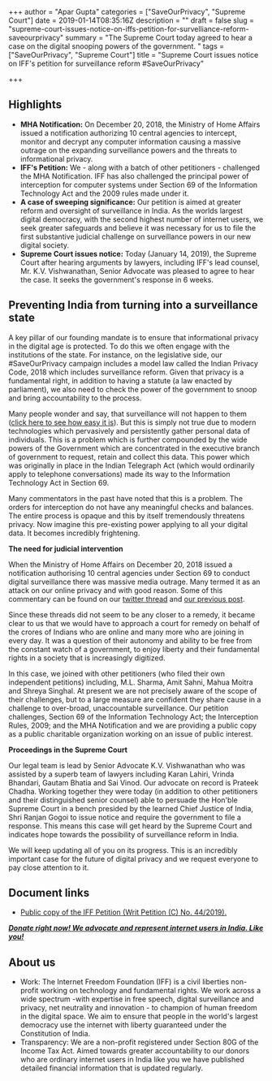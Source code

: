 +++
author = "Apar Gupta"
categories = ["SaveOurPrivacy", "Supreme Court"]
date = 2019-01-14T08:35:16Z
description = ""
draft = false
slug = "supreme-court-issues-notice-on-iffs-petition-for-survelliance-reform-saveourprivacy"
summary = "The Supreme Court today agreed to hear a case on the digital snooping powers of the government. "
tags = ["SaveOurPrivacy", "Supreme Court"]
title = "Supreme Court issues notice on IFF's petition for surveillance reform #SaveOurPrivacy"

+++


## **Highlights**

* **MHA Notification:** On December 20, 2018, the Ministry of Home Affairs issued a notification authorizing 10 central agencies to intercept, monitor and decrypt any computer information causing a massive outrage on the expanding surveillance powers and the threats to informational privacy.
* **IFF's Petition:** We - along with a batch of other petitioners - challenged the MHA Notification. IFF has also challenged the principal power of interception for computer systems under Section 69 of the Information Technology Act and the 2009 rules made under it.
* **A case of sweeping significance:** Our petition is aimed at greater reform and oversight of surveillance in India. As the worlds largest digital democracy, with the second highest number of internet users, we seek greater safeguards and believe it was necessary for us to file the first substantive judicial challenge on surveillance powers in our new digital society.
* **Supreme Court issues notice:** Today (January 14, 2019), the Supreme Court after hearing arguments by lawyers, including IFF's lead counsel, Mr. K.V. Vishwanathan, Senior Advocate was pleased to agree to hear the case. It seeks the government's response in 6 weeks.

## Preventing India from turning into a surveillance state

A key pillar of our founding mandate is to ensure that informational privacy in the digital age is protected. To do this we often engage with the institutions of the state. For instance, on the legislative side, our #SaveOurPrivacy campaign includes a model law called the Indian Privacy Code, 2018 which includes surveillance reform. Given that privacy is a fundamental right, in addition to having a statute (a law enacted by parliament), we also need to check the power of the government to snoop and bring accountability to the process.

Many people wonder and say, that surveillance will not happen to them ([click here to see how easy it is](https://www.youtube.com/watch?v=e4GIQW0Xfs8&t=1s)). But this is simply not true due to modern technologies which pervasively and persistently gather personal data of individuals. This is a problem which is further compounded by the wide powers of the Government which are concentrated in the executive branch of government to request, retain and collect this data. This power which was originally in place in the Indian Telegraph Act (which would ordinarily apply to telephone conversations) made its way to the Information Technology Act in Section 69.

Many commentators in the past have noted that this is a problem. The orders for interception do not have any meaningful checks and balances. The entire process is opaque and this by itself tremendously threatens privacy. Now imagine this pre-existing power applying to all your digital data. It becomes incredibly frightening.

**The need for judicial intervention**

When the Ministry of Home Affairs on December 20, 2018 issued a notification authorising 10 central agencies under Section 69 to conduct digital surveillance there was massive media outrage. Many termed it as an attack on our online privacy and with good reason. Some of this commentary can be found on our [twitter thread](https://twitter.com/internetfreedom/status/1075954903279943681) and [our previous post](https://internetfreedom.in/the-ministry-of-home-affairs-delegates-snooping-decryption-hacking-powers-abrogates-responsibility-and-undermine-privacy/).

Since these threads did not seem to be any closer to a remedy, it became clear to us that we would have to approach a court for remedy on behalf of the crores of Indians who are online and many more who are joining in every day. It was a question of their autonomy and ability to be free from the constant watch of a government, to enjoy liberty and their fundamental rights in a society that is increasingly digitized.

In this case, we joined with other petitioners (who filed their own independent petitions) including, M.L. Sharma, Amit Sahni, Mahua Moitra and Shreya Singhal. At present we are not precisely aware of the scope of their challenges, but to a large measure are confident they share cause in a challenge to over-broad, unaccountable surveillance. Our petition challenges, Section 69 of the Information Technology Act; the Interception Rules, 2009; and the MHA Notification and we are providing a public copy as a public charitable organization working on an issue of public interest.

**Proceedings in the Supreme Court**

Our legal team is lead by Senior Advocate K.V. Vishwanathan who was assisted by a superb team of lawyers including Karan Lahiri, Vrinda Bhandari, Gautam Bhatia and Sai Vinod. Our advocate on record is Prateek Chadha. Working together they were today (in addition to other petitioners and their distinguished senior counsel) able to persuade the Hon'ble Supreme Court in a bench presided by the learned Chief Justice of India, Shri Ranjan Gogoi to issue notice and require the government to file a response. This means this case will get heard by the Supreme Court and indicates hope towards the possibility of surveillance reform in India.

We will keep updating all of you on its progress. This is an incredibly important case for the future of digital privacy and we request everyone to pay close attention to it.

## **Document links**

* [Public copy of the IFF Petition (Writ Petition (C) No. 44/2019).](https://drive.google.com/file/d/0B9LKE-1DkhtFZGhjbDBhUjVUZUFoakxSTGJKSDFla3l5TWJV/view?usp=sharing)





****[**_Donate right now! We advocate and represent internet users in India. Like you!_**](https://internetfreedom.in/donate/)****



## **About us**

* Work: The Internet Freedom Foundation (IFF) is a civil liberties non-profit working on technology and fundamental rights. We work across a wide spectrum -with expertise in free speech, digital surveillance and privacy, net neutrality and innovation - to champion of human freedom in the digital space. We aim to ensure that people in the world's largest democracy use the internet with liberty guaranteed under the Constitution of India.
* Transparency: We are a non-profit registered under Section 80G of the Income Tax Act. Aimed towards greater accountability to our donors who are ordinary internet users in India like you we have published detailed financial information that is updated regularly.









